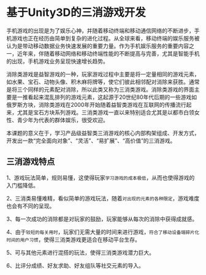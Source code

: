 # 基于Unity3D的三消游戏开发

手机游戏的出现是为了娱乐心神，并随着移动终端和移动通信网络的不断进步，手机游戏也正在经历由简单到复杂的进化过程。从全球来看，移动终端的娱乐服务被认为是带动移动数据业务快速发展的重要力量。作为手机娱乐服务的重要内容之一，近年来，伴随着移动网络和移动终端性能的不断提高与完善，尤其是智能手机的出现，手机游戏业务呈现快速增长趋势。 

消除类游戏是益智游戏的一种，玩家游戏过程中主要是将一定量相同的游戏元素，如水果、宝石、动物头像、积木麻将牌等，使它们彼此相邻配对消除来获胜。通常是将三个同样的元素配对消除，所以此类又称为三消类游戏。消除类游戏的界面主要是一推看起来混乱排列的游戏元素，这起源于20世纪80年代后期的一些游戏如俄罗斯方块，消除类游戏在2000年开始随着益智类游戏在互联网的传播流行起来，尤其是宝石方块系列游戏。三消类游戏一直以来特别适合尤其是以都市白领女性、青少年为代表的群体娱乐，很受欢迎。

本课题的意义在于，学习产品级益智类三消游戏的核心内部构架组成、开发方式，开发出一款“完全面向对象”、“灵活”、“易扩展”、“高价值”的三消游戏。

## 三消游戏特点

1、游戏玩法简单，规则易懂，这使得玩家`学习游戏的成本极低`，从而也使得游戏的入门槛降低。

2、三消类易懂难精，看似简单的游戏玩法，随着`对出现的元素的各种限定`，游戏难度也会有不同的呈现。

3、每一次成功的消除都是对玩家的鼓励，玩家能够从每次的消除中获得成就感。

4、由于`较短的每关用时`，玩家们无需大量的时间来进行游戏，`符合了移动设备端碎片化时间的用户习惯`，使得三消类游戏更适合在移动平台生存。

5、可与其他元素进行混搭的玩法，使得三消类游戏潜力巨大。

6、比评分成绩、好友求助、好友组队等社交元素的导入。